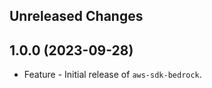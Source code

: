 Unreleased Changes
------------------

1.0.0 (2023-09-28)
------------------

* Feature - Initial release of `aws-sdk-bedrock`.

